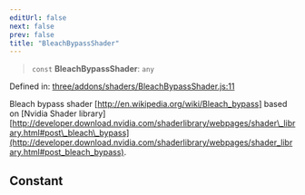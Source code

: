 ```yaml
---
editUrl: false
next: false
prev: false
title: "BleachBypassShader"
---
```


> `const` **BleachBypassShader**: `any`

Defined in: [three/addons/shaders/BleachBypassShader.js:11](https://github.com/DefinitelyMaybe/three-i18n/blob/fa57b79433d1c349ffb23a78727299c8d4190136/three/addons/shaders/BleachBypassShader.js#L11)

Bleach bypass shader [http://en.wikipedia.org/wiki/Bleach_bypass] based on
[Nvidia Shader library][http://developer.download.nvidia.com/shaderlibrary/webpages/shader\_library.html#post\_bleach\_bypass](http://developer.download.nvidia.com/shaderlibrary/webpages/shader_library.html#post_bleach_bypass).

## Constant
